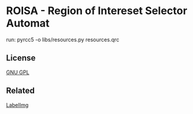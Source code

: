 # ROISA - Region of Intereset Selector Automat

run: pyrcc5 -o libs/resources.py resources.qrc

## License

[GNU GPL](https://github.com/MaKaNu/ROISA-Region_of_Interest_Selector_Automat/blob/master/LICENSE)

## Related

[LabelImg](https://github.com/tzutalin/labelImg])
